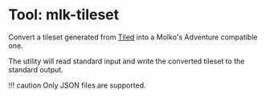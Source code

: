 # Tool: mlk-tileset

Convert a tileset generated from [Tiled] into a Molko's Adventure compatible one.

The utility will read standard input and write the converted tileset to the
standard output.

!!! caution
    Only JSON files are supported.

[Tiled]: http://mapeditor.org
